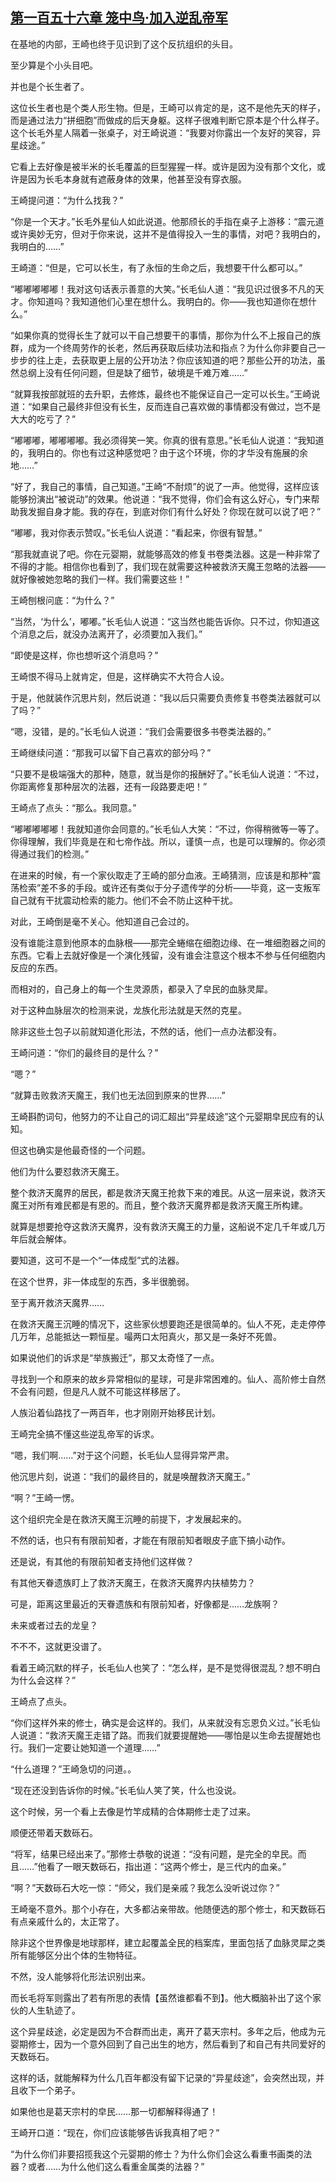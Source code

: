 ## [第一百五十六章 笼中鸟·加入逆乱帝军](https://www.xxbiquge.com/11_11207/9243348.html)


  在基地的内部，王崎也终于见识到了这个反抗组织的头目。

  至少算是个小头目吧。

  并也是个长生者了。

  这位长生者也是个类人形生物。但是，王崎可以肯定的是，这不是他先天的样子，而是通过法力“拼细胞”而做成的后天身躯。这样子很难判断它原本是个什么样子。这个长毛外星人隔着一张桌子，对王崎说道：“我要对你露出一个友好的笑容，异星歧途。”

  它看上去好像是被半米的长毛覆盖的巨型猩猩一样。或许是因为没有那个文化，或许是因为长毛本身就有遮蔽身体的效果，他甚至没有穿衣服。

  王崎提问道：“为什么找我？”

  “你是一个天才。”长毛外星仙人如此说道。他那颀长的手指在桌子上游移：“震元道或许奥妙无穷，但对于你来说，这并不是值得投入一生的事情，对吧？我明白的，我明白的……”

  王崎道：“但是，它可以长生，有了永恒的生命之后，我想要干什么都可以。”

  “嘟嘟嘟嘟嘟！我对这句话表示善意的大笑。”长毛仙人道：“我见识过很多不凡的天才。你知道吗？我知道他们心里在想什么。我明白的。你——我也知道你在想什么。”

  “如果你真的觉得长生了就可以干自己想要干的事情，那你为什么不上报自己的族群，成为一个终周劳作的长老，然后再获取后续功法和指点？为什么你非要自己一步步的往上走，去获取更上层的公开功法？你应该知道的吧？那些公开的功法，虽然总纲上没有任何问题，但是缺了细节，破境是千难万难……”

  “就算我按部就班的去升职，去修炼，最终也不能保证自己一定可以长生。”王崎说道：“如果自己最终非但没有长生，反而连自己喜欢做的事情都没有做过，岂不是大大的吃亏了？”

  “嘟嘟嘟，嘟嘟嘟嘟。我必须得笑一笑。你真的很有意思。”长毛仙人说道：“我知道的，我明白的。你也有过这种感觉吧？由于这个环境，你的才华没有施展的余地……”

  “好了，我自己的事情，自己知道。”王崎“不耐烦”的说了一声。他觉得，这样应该能够扮演出“被说动”的效果。他说道：“我不觉得，你们会有这么好心，专门来帮助我发掘自身才能。我的存在，到底对你们有什么好处？你现在就可以说了吧？”

  “嘟嘟，我对你表示赞叹。”长毛仙人说道：“看起来，你很有智慧。”

  “那我就直说了吧。你在元婴期，就能够高效的修复书卷类法器。这是一种非常了不得的才能。相信你也看到了，我们现在就需要这种被救济天魔王忽略的法器——就好像被她忽略的我们一样。我们需要这些！”

  王崎刨根问底：“为什么？”

  “当然，‘为什么’，嘟嘟。”长毛仙人说道：“这当然也能告诉你。只不过，你知道这个消息之后，就没办法离开了，必须要加入我们。”

  “即使是这样，你也想听这个消息吗？”

  王崎恨不得马上就肯定，但是，这样确实不大符合人设。

  于是，他就装作沉思片刻，然后说道：“我以后只需要负责修复书卷类法器就可以了吗？”

  “嗯，没错，是的。”长毛仙人说道：“我们会需要很多书卷类法器的。”

  王崎继续问道：“那我可以留下自己喜欢的部分吗？”

  “只要不是极端强大的那种，随意，就当是你的报酬好了。”长毛仙人说道：“不过，你距离修复那种层次的法器，还有一段路要走吧！”

  王崎点了点头：“那么。我同意。”

  “嘟嘟嘟嘟嘟！我就知道你会同意的。”长毛仙人大笑：“不过，你得稍微等一等了。你得理解，我们毕竟是在和七帝作战。所以，谨慎一点，也是可以理解的。你必须得通过我们的检测。”

  在进来的时候，有一个家伙取走了王崎的部分血液。王崎猜测，应该是和那种“震荡检索”差不多的手段。或许还有类似于分子遗传学的分析——毕竟，这一支叛军自己就有干扰震动检索的能力。他们不会不防止这种干扰。

  对此，王崎倒是毫不关心。他知道自己会过的。

  没有谁能注意到他原本的血脉根——那完全蜷缩在细胞边缘、在一堆细胞器之间的东西。它看上去就好像是一个演化残留，没有谁会注意这个根本不参与任何细胞内反应的东西。

  而相对的，自己身上的每一个生灵源质，都录入了皁民的血脉灵犀。

  对于这种血脉层次的检测来说，龙族化形法就是天然的克星。

  除非这些土包子以前就知道化形法，不然的话，他们一点办法都没有。

  王崎问道：“你们的最终目的是什么？”

  “嗯？”

  “就算击败救济天魔王，我们也无法回到原来的世界……”

  王崎斟酌词句，他努力的不让自己的词汇超出“异星歧途”这个元婴期皁民应有的认知。

  但这也确实是他最奇怪的一个问题。

  他们为什么要怼救济天魔王。

  整个救济天魔界的居民，都是救济天魔王抢救下来的难民。从这一层来说，救济天魔王对所有难民都是有恩的。而且，整个救济天魔界都是救济天魔王所构建。

  就算是想要抢夺这救济天魔界，没有救济天魔王的力量，这船说不定几千年或几万年后就会解体。

  要知道，这可不是一个“一体成型”式的法器。

  在这个世界，非一体成型的东西，多半很脆弱。

  至于离开救济天魔界……

  在救济天魔王沉睡的情况下，这些家伙想要跑还是很简单的。仙人不死，走走停停几万年，总能抵达一颗恒星。嘬两口太阳真火，那又是一条好不死兽。

  如果说他们的诉求是“举族搬迁”，那又太奇怪了一点。

  寻找到一个和原来的故乡异常相似的星球，可是非常困难的。仙人、高阶修士自然不会有问题，但是凡人就不可能这样移居了。

  人族沿着仙路找了一两百年，也才刚刚开始移民计划。

  王崎完全搞不懂这些逆乱帝军的诉求。

  “嗯，我们啊……”对于这个问题，长毛仙人显得异常严肃。

  他沉思片刻，说道：“我们的最终目的，就是唤醒救济天魔王。”

  “啊？”王崎一愣。

  这个组织完全是在救济天魔王沉睡的前提下，才发展起来的。

  不然的话，也只有有限前知者，才能在有限前知者眼皮子底下搞小动作。

  还是说，有其他的有限前知者支持他们这样做？

  有其他天眷遗族盯上了救济天魔王，在救济天魔界内扶植势力？

  可是，距离这里最近的天眷遗族和有限前知者，好像都是……龙族啊？

  未来或者过去的龙皇？

  不不不，这就更没谱了。

  看着王崎沉默的样子，长毛仙人也笑了：“怎么样，是不是觉得很混乱？想不明白为什么会这样？”

  王崎点了点头。

  “你们这样外来的修士，确实是会这样的。我们，从来就没有忘恩负义过。”长毛仙人说道：“救济天魔王走错了路。而我们就要提醒她——哪怕是以生命去提醒她也行。我们一定要让她知道一个道理……”

  “什么道理？”王崎急切的问道。。

  “现在还没到告诉你的时候。”长毛仙人笑了笑，什么也没说。

  这个时候，另一个看上去像是竹竿成精的合体期修士走了过来。

  顺便还带着天数砾石。

  “将军，结果已经出来了。”那修士恭敬的说道：“没有问题，是完全的皁民。而且……”他看了一眼天数砾石，指出道：“这两个修士，是三代内的血亲。”

  “啊？”天数砾石大吃一惊：“师父，我们是亲戚？我怎么没听说过你？”

  王崎毫不意外。那个小存在，大多都沾亲带故。他随便选的那个修士，和天数砾石有点亲戚什么的，太正常了。

  除非这个世界像是地球那样，建立起覆盖全民的档案库，里面包括了血脉灵犀之类所有能够区分出个体的生物特征。

  不然，没人能够将化形法识别出来。

  而长毛将军则露出了若有所思的表情【虽然谁都看不到】。他大概脑补出了这个家伙的人生轨迹了。

  这个异星歧途，必定是因为不合群而出走，离开了葛天宗村。多年之后，他成为元婴期修士，因为一个意外回到了自己出生的地方，然后看到了和自己有共同爱好的天数砾石。

  这样的话，就能解释为什么几百年都没有留下记录的“异星歧途”，会突然出现，并且收下一个弟子。

  如果他也是葛天宗村的皁民……那一切都解释得通了！

  王崎开口道：“现在，你们应该能够告诉我真相了吧？”

  “为什么你们非要招揽我这个元婴期的修士？为什么你们会这么看重书画类的法器？或者……为什么他们这么看重金属类的法器？”
